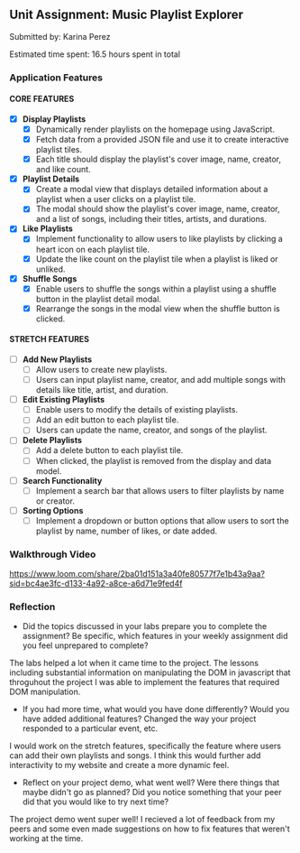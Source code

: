 ## Unit Assignment: Music Playlist Explorer

Submitted by: Karina Perez

Estimated time spent: 16.5 hours spent in total

### Application Features

#### CORE FEATURES

- [x] **Display Playlists**
  - [x] Dynamically render playlists on the homepage using JavaScript.
  - [x] Fetch data from a provided JSON file and use it to create interactive playlist tiles.
  - [x] Each title should display the playlist's cover image, name, creator, and like count.

- [x] **Playlist Details**
  - [x] Create a modal view that displays detailed information about a playlist when a user clicks on a playlist tile.
  - [x] The modal should show the playlist's cover image, name, creator, and a list of songs, including their titles, artists, and durations.

- [x] **Like Playlists**
  - [x] Implement functionality to allow users to like playlists by clicking a heart icon on each playlist tile.
  - [x] Update the like count on the playlist tile when a playlist is liked or unliked.

- [x] **Shuffle Songs**
  - [x] Enable users to shuffle the songs within a playlist using a shuffle button in the playlist detail modal.
  - [x] Rearrange the songs in the modal view when the shuffle button is clicked.

#### STRETCH FEATURES

- [ ] **Add New Playlists**
  - [ ] Allow users to create new playlists.
  - [ ] Users can input playlist name, creator, and add multiple songs with details like title, artist, and duration.

- [ ] **Edit Existing Playlists**
  - [ ] Enable users to modify the details of existing playlists.
  - [ ] Add an edit button to each playlist tile.
  - [ ] Users can update the name, creator, and songs of the playlist.

- [ ] **Delete Playlists**
  - [ ] Add a delete button to each playlist tile.
  - [ ] When clicked, the playlist is removed from the display and data model.

- [ ] **Search Functionality**
  - [ ] Implement a search bar that allows users to filter playlists by name or creator.

- [ ] **Sorting Options**
  - [ ] Implement a dropdown or button options that allow users to sort the playlist by name, number of likes, or date added.

### Walkthrough Video

https://www.loom.com/share/2ba01d151a3a40fe80577f7e1b43a9aa?sid=bc4ae3fc-d133-4a92-a8ce-a6d71e9fed4f 

### Reflection

* Did the topics discussed in your labs prepare you to complete the assignment? Be specific, which features in your weekly assignment did you feel unprepared to complete?

The labs helped a lot when it came time to the project. The lessons including substantial information on manipulating the DOM in javascript that throguhout the project I was able to implement the features that required DOM manipulation. 

* If you had more time, what would you have done differently? Would you have added additional features? Changed the way your project responded to a particular event, etc.
  
I would work on the stretch features, specifically the feature where users can add their own playlists and songs. I think this would further add interactivity to my website and create a more dynamic feel.

* Reflect on your project demo, what went well? Were there things that maybe didn't go as planned? Did you notice something that your peer did that you would like to try next time?

The project demo went super well! I recieved a lot of feedback from my peers and some even made suggestions on how to fix features that weren't working at the time. 